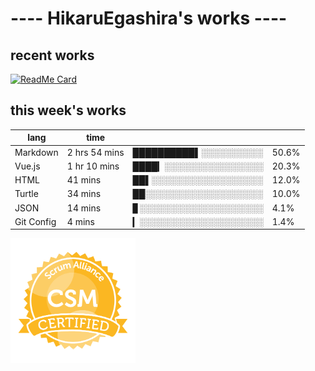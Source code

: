 # ---- HikaruEgashira's works ----

## recent works

[![ReadMe Card](https://github-readme-stats.vercel.app/api/pin/?username=twin-te&repo=twinte-front)](https://github.com/twin-te/twinte-front)

## this week's works

| lang        | time           |                       |        |
| ----------- | -------------- | --------------------- | ------ |
| Markdown    | 2 hrs 54 mins  | ██████████▌░░░░░░░░░░ |  50.6% |
| Vue.js      | 1 hr 10 mins   | ████▎░░░░░░░░░░░░░░░░ |  20.3% |
| HTML        | 41 mins        | ██▌░░░░░░░░░░░░░░░░░░ |  12.0% |
| Turtle      | 34 mins        | ██░░░░░░░░░░░░░░░░░░░ |  10.0% |
| JSON        | 14 mins        | ▊░░░░░░░░░░░░░░░░░░░░ |   4.1% |
| Git Config  | 4 mins         | ▎░░░░░░░░░░░░░░░░░░░░ |   1.4% |

<img src="./image/seal-csm.png" alt="" data-canonical-src="./image/seal-csm.png" width="200" height="200" />

